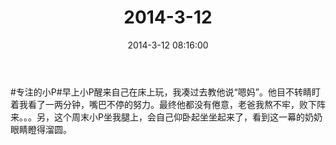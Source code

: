 ﻿---
title: 2014-3-12
date: 2014-3-12 08:16:00
tags:
categories: 爸爸
---
#专注的小P#早上小P醒来自己在床上玩，我凑过去教他说“嗯妈”。他目不转睛盯着我看了一两分钟，嘴巴不停的努力。最终他都没有倦意，老爸我熬不牢，败下阵来。。。另，这个周末小P坐我腿上，会自己仰卧起坐坐起来了，看到这一幕的奶奶眼睛瞪得溜圆。